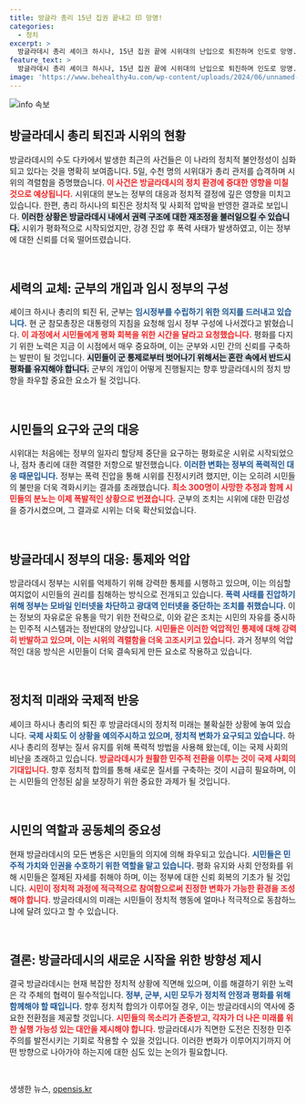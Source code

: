 ```yaml
---
title: 방글라 총리 15년 집권 끝내고 印 망명!
categories:
  - 정치
excerpt: >
  방글라데시 총리 셰이크 하시나, 15년 집권 끝에 시위대의 난입으로 퇴진하며 인도로 망명. 군, 임시정부 구성 및 시민들에게 평화 회복을 호소! 압도적인 긴장 속에 과거 정부의 존재가 위협받고 있다.
feature_text: >
  방글라데시 총리 셰이크 하시나, 15년 집권 끝에 시위대의 난입으로 퇴진하며 인도로 망명. 군, 임시정부 구성 및 시민들에게 평화 회복을 호소! 압도적인 긴장 속에 과거 정부의 존재가 위협받고 있다.
image: 'https://www.behealthy4u.com/wp-content/uploads/2024/06/unnamed-file.png'
---
```


<p><img src="https://www.behealthy4u.com/wp-content/uploads/2024/06/unnamed-file.png" alt="info 속보" /></p>

<h2 data-ke-size="size26">방글라데시 총리 퇴진과 시위의 현황</h2>

<p data-ke-size="size16">방글라데시의 수도 다카에서 발생한 최근의 사건들은 이 나라의 정치적 불안정성이 심화되고 있다는 것을 명확히 보여줍니다. 5일, 수천 명의 시위대가 총리 관저를 습격하며 시위의 격렬함을 증명했습니다. <b><span style="color: #ee2323;">이 사건은 방글라데시의 정치 환경에 중대한 영향을 미칠 것으로 예상됩니다.</span></b> 시위대의 분노는 정부의 대응과 정치적 결정에 깊은 영향을 미치고 있습니다. 한편, 총리 하시나의 퇴진은 정치적 및 사회적 압박을 반영한 결과로 보입니다. <b><span style="background-color: #21538527;">이러한 상황은 방글라데시 내에서 권력 구조에 대한 재조정을 불러일으킬 수 있습니다.</span></b> 시위가 평화적으로 시작되었지만, 강경 진압 후 폭력 사태가 발생하였고, 이는 정부에 대한 신뢰를 더욱 떨어뜨렸습니다.</p>

<p data-ke-size="size16">&nbsp;</p>

<h2 data-ke-size="size26">세력의 교체: 군부의 개입과 임시 정부의 구성</h2>

<p data-ke-size="size16">셰이크 하시나 총리의 퇴진 뒤, 군부는 <b><span style="color: #1a5490;">임시정부를 수립하기 위한 의지를 드러내고 있습니다.</span></b> 현 군 참모총장은 대통령의 지침을 요청해 임시 정부 구성에 나서겠다고 밝혔습니다. <b><span style="color: #ee2323;">이 과정에서 시민들에게 평화 회복을 위한 시간을 달라고 요청했습니다.</span></b> 평화를 다지기 위한 노력은 지금 이 시점에서 매우 중요하며, 이는 군부와 시민 간의 신뢰를 구축하는 발판이 될 것입니다. <b><span style="background-color: #21538527;">시민들이 군 통제로부터 벗어나기 위해서는 혼란 속에서 반드시 평화를 유지해야 합니다.</span></b> 군부의 개입이 어떻게 진행될지는 향후 방글라데시의 정치 방향을 좌우할 중요한 요소가 될 것입니다.</p>

<p data-ke-size="size16">&nbsp;</p>

<h2 data-ke-size="size26">시민들의 요구와 군의 대응</h2>

<p data-ke-size="size16">시위대는 처음에는 정부의 일자리 할당제 중단을 요구하는 평화로운 시위로 시작되었으나, 점차 총리에 대한 격렬한 저항으로 발전했습니다. <b><span style="color: #1a5490;">이러한 변화는 정부의 폭력적인 대응 때문입니다.</span></b> 정부는 폭력 진압을 통해 시위를 진정시키려 했지만, 이는 오히려 시민들의 불만을 더욱 격화시키는 결과를 초래했습니다. <b><span style="color: #ee2323;">최소 300명이 사망한 추정과 함께 시민들의 분노는 이제 폭발적인 상황으로 번졌습니다.</span></b> 군부의 조치는 시위에 대한 민감성을 증가시켰으며, 그 결과로 시위는 더욱 확산되었습니다.</p>

<p data-ke-size="size16">&nbsp;</p>

<h2 data-ke-size="size26">방글라데시 정부의 대응: 통제와 억압</h2>

<p data-ke-size="size16">방글라데시 정부는 시위를 억제하기 위해 강력한 통제를 시행하고 있으며, 이는 의심할 여지없이 시민들의 권리를 침해하는 방식으로 전개되고 있습니다. <b><span style="color: #1a5490;">폭력 사태를 진압하기 위해 정부는 모바일 인터넷을 차단하고 광대역 인터넷을 중단하는 조치를 취했습니다.</span></b> 이는 정보의 자유로운 유통을 막기 위한 전략으로, 이와 같은 조치는 시민의 자유를 중시하는 민주적 시스템과는 정반대의 양상입니다. <b><span style="color: #ee2323;">시민들은 이러한 억압적인 통제에 대해 강력히 반발하고 있으며, 이는 시위의 격렬함을 더욱 고조시키고 있습니다.</span></b> 과거 정부의 억압적인 대응 방식은 시민들이 더욱 결속되게 만든 요소로 작용하고 있습니다.</p>

<p data-ke-size="size16">&nbsp;</p>

<h2 data-ke-size="size26">정치적 미래와 국제적 반응</h2>

<p data-ke-size="size16">셰이크 하시나 총리의 퇴진 후 방글라데시의 정치적 미래는 불확실한 상황에 놓여 있습니다. <b><span style="color: #1a5490;">국제 사회도 이 상황을 예의주시하고 있으며, 정치적 변화가 요구되고 있습니다.</span></b> 하시나 총리의 정부는 질서 유지를 위해 폭력적 방법을 사용해 왔는데, 이는 국제 사회의 비난을 초래하고 있습니다. <b><span style="color: #ee2323;">방글라데시가 원활한 민주적 전환을 이루는 것이 국제 사회의 기대입니다.</span></b> 향후 정치적 합의를 통해 새로운 질서를 구축하는 것이 시급히 필요하며, 이는 시민들의 안정된 삶을 보장하기 위한 중요한 과제가 될 것입니다.</p>

<p data-ke-size="size16">&nbsp;</p>

<h2 data-ke-size="size26">시민의 역할과 공동체의 중요성</h2>

<p data-ke-size="size16">현재 방글라데시의 모든 변동은 시민들의 의지에 의해 좌우되고 있습니다. <b><span style="color: #1a5490;">시민들은 민주적 가치와 인권을 수호하기 위한 역할을 맡고 있습니다.</span></b> 평화 유지와 사회 안정화를 위해 시민들은 절제된 자세를 취해야 하며, 이는 정부에 대한 신뢰 회복의 기초가 될 것입니다. <b><span style="color: #ee2323;">시민이 정치적 과정에 적극적으로 참여함으로써 진정한 변화가 가능한 환경을 조성해야 합니다.</span></b> 방글라데시의 미래는 시민들이 정치적 행동에 얼마나 적극적으로 동참하느냐에 달려 있다고 할 수 있습니다.</p>

<p data-ke-size="size16">&nbsp;</p>

<h2 data-ke-size="size26">결론: 방글라데시의 새로운 시작을 위한 방향성 제시</h2>

<p data-ke-size="size16">결국 방글라데시는 현재 복잡한 정치적 상황에 직면해 있으며, 이를 해결하기 위한 노력은 각 주체의 협력이 필수적입니다. <b><span style="color: #1a5490;">정부, 군부, 시민 모두가 정치적 안정과 평화를 위해 함께해야 할 때입니다.</span></b> 향후 정치적 합의가 이루어질 경우, 이는 방글라데시의 역사에 중요한 전환점을 제공할 것입니다. <b><span style="color: #ee2323;">시민들의 목소리가 존중받고, 각자가 더 나은 미래를 위한 실행 가능성 있는 대안을 제시해야 합니다.</span></b> 방글라데시가 직면한 도전은 진정한 민주주의를 발전시키는 기회로 작용할 수 있을 것입니다. 이러한 변화가 이루어지기까지 어떤 방향으로 나아가야 하는지에 대한 심도 있는 논의가 필요합니다.</p>

<p data-ke-size="size16">&nbsp;</p>
생생한 뉴스, <a href="https://opensis.kr" rel="dofollow">opensis.kr</a>


